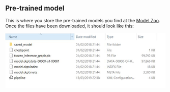 ## Pre-trained model

This is where you store the pre-trained models you find at the [Model Zoo](https://github.com/tensorflow/models/blob/master/research/object_detection/g3doc/detection_model_zoo.md). Once the files have been downloaded, it should look like this:

![content](pre_trained_model_folder_content.JPG)
